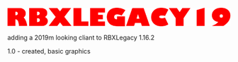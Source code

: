 ![Logo](https://github.com/randomised/RBXLegacy19/blob/master/RBXLegacy19.png)

adding a 2019m looking cliant to RBXLegacy 1.16.2


1.0 - created, basic graphics
